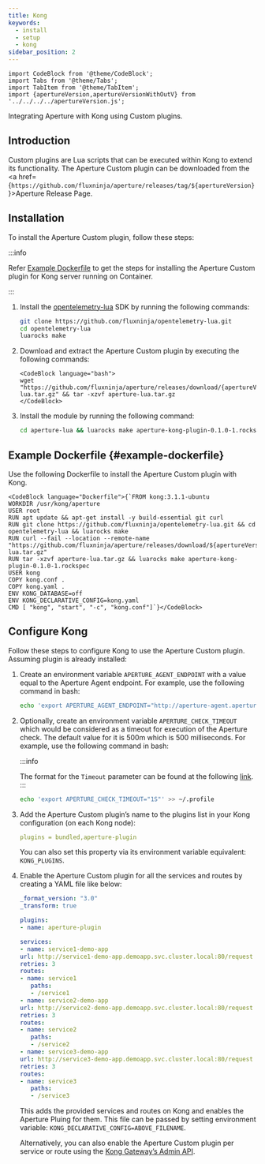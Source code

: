 ```yaml
---
title: Kong
keywords:
  - install
  - setup
  - kong
sidebar_position: 2
---
```


```mdx-code-block
import CodeBlock from '@theme/CodeBlock';
import Tabs from '@theme/Tabs';
import TabItem from '@theme/TabItem';
import {apertureVersion,apertureVersionWithOutV} from '../../../../apertureVersion.js';
```

Integrating Aperture with Kong using Custom plugins.

## Introduction

Custom plugins are Lua scripts that can be executed within Kong to extend its
functionality. The Aperture Custom plugin can be downloaded from the <a
href={`https://github.com/fluxninja/aperture/releases/tag/${apertureVersion}`}>Aperture
Release Page</a>.

## Installation

To install the Aperture Custom plugin, follow these steps:

:::info

Refer [Example Dockerfile](#example-dockerfile) to get the steps for installing
the Aperture Custom plugin for Kong server running on Container.

:::

1. Install the
   [opentelemetry-lua](https://github.com/fluxninja/opentelemetry-lua) SDK by
   running the following commands:

   ```bash
   git clone https://github.com/fluxninja/opentelemetry-lua.git
   cd opentelemetry-lua
   luarocks make
   ```

2. Download and extract the Aperture Custom plugin by executing the following
   commands:

   ```mdx-code-block
   <CodeBlock language="bash">
   wget "https://github.com/fluxninja/aperture/releases/download/{apertureVersion}/aperture-lua.tar.gz" && tar -xzvf aperture-lua.tar.gz
   </CodeBlock>
   ```

3. Install the module by running the following command:

   ```bash
   cd aperture-lua && luarocks make aperture-kong-plugin-0.1.0-1.rockspec
   ```

## Example Dockerfile {#example-dockerfile}

Use the following Dockerfile to install the Aperture Custom plugin with Kong.

```mdx-code-block
<CodeBlock language="Dockerfile">{`FROM kong:3.1.1-ubuntu
WORKDIR /usr/kong/aperture
USER root
RUN apt update && apt-get install -y build-essential git curl
RUN git clone https://github.com/fluxninja/opentelemetry-lua.git && cd opentelemetry-lua && luarocks make
RUN curl --fail --location --remote-name "https://github.com/fluxninja/aperture/releases/download/${apertureVersion}/aperture-lua.tar.gz"
RUN tar -xzvf aperture-lua.tar.gz && luarocks make aperture-kong-plugin-0.1.0-1.rockspec
USER kong
COPY kong.conf .
COPY kong.yaml .
ENV KONG_DATABASE=off
ENV KONG_DECLARATIVE_CONFIG=kong.yaml
CMD [ "kong", "start", "-c", "kong.conf"]`}</CodeBlock>
```

## Configure Kong

Follow these steps to configure Kong to use the Aperture Custom plugin. Assuming
plugin is already installed:

1. Create an environment variable `APERTURE_AGENT_ENDPOINT` with a value equal
   to the Aperture Agent endpoint. For example, use the following command in
   bash:

   ```bash
   echo 'export APERTURE_AGENT_ENDPOINT="http://aperture-agent.aperture-agent.svc.cluster.local"' >> ~/.profile
   ```

2. Optionally, create an environment variable `APERTURE_CHECK_TIMEOUT` which
   would be considered as a timeout for execution of the Aperture check. The
   default value for it is 500m which is 500 milliseconds. For example, use the
   following command in bash:

   :::info

   The format for the `Timeout` parameter can be found at the following
   [link](https://github.com/grpc/grpc/blob/master/doc/PROTOCOL-HTTP2.md#requests).
   :::

   ```bash
   echo 'export APERTURE_CHECK_TIMEOUT="1S"' >> ~/.profile
   ```

3. Add the Aperture Custom plugin’s name to the plugins list in your Kong
   configuration (on each Kong node):

   ```yaml
   plugins = bundled,aperture-plugin
   ```

   You can also set this property via its environment variable equivalent:
   `KONG_PLUGINS`.

4. Enable the Aperture Custom plugin for all the services and routes by creating
   a YAML file like below:

   ```yaml
   _format_version: "3.0"
   _transform: true

   plugins:
   - name: aperture-plugin

   services:
   - name: service1-demo-app
   url: http://service1-demo-app.demoapp.svc.cluster.local:80/request
   retries: 3
   routes:
   - name: service1
      paths:
      - /service1
   - name: service2-demo-app
   url: http://service2-demo-app.demoapp.svc.cluster.local:80/request
   retries: 3
   routes:
   - name: service2
      paths:
      - /service2
   - name: service3-demo-app
   url: http://service3-demo-app.demoapp.svc.cluster.local:80/request
   retries: 3
   routes:
   - name: service3
      paths:
      - /service3
   ```

   This adds the provided services and routes on Kong and enables the Aperture
   Pluing for them. This file can be passed by setting environment variable:
   `KONG_DECLARATIVE_CONFIG=ABOVE_FILENAME`.

   Alternatively, you can also enable the Aperture Custom plugin per service or
   route using the
   [Kong Gateway’s Admin API](https://docs.konghq.com/gateway/latest/admin-api/#plugin-object).
